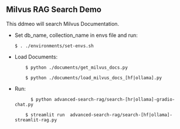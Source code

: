 
## Milvus RAG Search Demo 
This ddmeo will search Milvus Documentation.
- Set db_name, collection_name in envs file and run:

    ```$ . ./environments/set-envs.sh```

- Load Documents:

    ```
        $ python ./documents/get_milvus_docs.py
    ```

    ```
        $ python ./documents/load_milvus_docs_[hf|ollama].py
    ```

- Run:
  ```
        $ python advanced-search-rag/search-[hr|ollama]-gradio-chat.py
    ```
    
    ```
        $ streamlit run  advanced-search-rag/search-[hf|ollama]-streamlit-rag.py
    ```